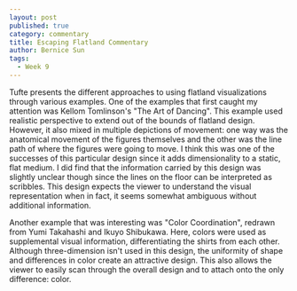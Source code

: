 ```yaml
---
layout: post
published: true
category: commentary
title: Escaping Flatland Commentary
author: Bernice Sun
tags:
  - Week 9
---
```

Tufte presents the different approaches to using flatland visualizations through various examples. One of the examples that first caught my attention was Kellom Tomlinson's "The Art of Dancing". This example used realistic perspective to extend out of the bounds of flatland design. However, it also mixed in multiple depictions of movement: one way was the anatomical movement of the figures themselves and the other was the line path of where the figures were going to move. I think this was one of the successes of this particular design since it adds dimensionality to a static, flat medium. I did find that the information carried by this design was slightly unclear though since the lines on the floor can be interpreted as scribbles. This design expects the viewer to understand the visual representation when in fact, it seems somewhat ambiguous without additional information.

Another example that was interesting was "Color Coordination", redrawn from Yumi Takahashi and Ikuyo Shibukawa. Here, colors were used as supplemental visual information, differentiating the shirts from each other. Although three-dimension isn't used in this design, the uniformity of shape and differences in color create an attractive design. This also allows the viewer to easily scan through the overall design and to attach onto the only difference: color.